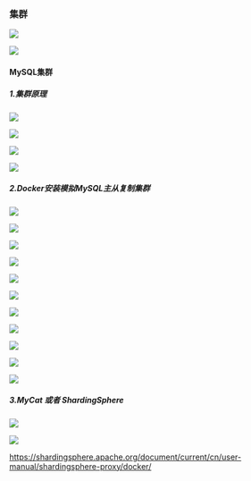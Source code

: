 ### 集群



![](https://gitee.com/enioy/img/raw/master/K8S/20201221142210.png) 



![](https://gitee.com/enioy/img/raw/master/K8S/20201221142520.png) 



#### MySQL集群

##### 1.集群原理

![](https://gitee.com/enioy/img/raw/master/K8S/20201221143635.png) 

![](https://gitee.com/enioy/img/raw/master/K8S/20201221143857.png) 

![](https://gitee.com/enioy/img/raw/master/K8S/20201221144318.png) 

![](https://gitee.com/enioy/img/raw/master/K8S/20201221145038.png) 



##### 2.Docker安装模拟MySQL主从复制集群

![](https://gitee.com/enioy/img/raw/master/K8S/20201221151241.png)

![](https://gitee.com/enioy/img/raw/master/K8S/20201221152414.png)

 

![](https://gitee.com/enioy/img/raw/master/K8S/20201221152929.png) 

![](https://gitee.com/enioy/img/raw/master/K8S/20201221153217.png) 

![](https://gitee.com/enioy/img/raw/master/K8S/20201221153454.png) 

![](https://gitee.com/enioy/img/raw/master/K8S/20201221153511.png) 



![](https://gitee.com/enioy/img/raw/master/K8S/20201221154309.png) 



![](https://gitee.com/enioy/img/raw/master/K8S/20201221153803.png) 

![](https://gitee.com/enioy/img/raw/master/K8S/20201221153922.png) 

![](https://gitee.com/enioy/img/raw/master/K8S/20201221154009.png) 



![](https://gitee.com/enioy/img/raw/master/K8S/20201221155103.png)

 

##### 3.MyCat 或者 ShardingSphere

![](https://gitee.com/enioy/img/raw/master/K8S/20201221160152.png) 

![](https://gitee.com/enioy/img/raw/master/K8S/20201221160350.png) 

https://shardingsphere.apache.org/document/current/cn/user-manual/shardingsphere-proxy/docker/